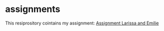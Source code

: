 # assignments
This resiprository cointains my assignment:
[Assignment Larissa and Emilie](http://htmlpreview.github.io/?https://github.com/LarissaTiU/assignments/blob/master/AEA.html)
